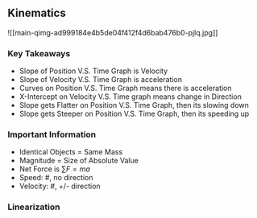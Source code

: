 ## Kinematics

![[main-qimg-ad999184e4b5de04f412f4d6bab476b0-pjlq.jpg]]
### Key Takeaways
- Slope of Position V.S. Time Graph is Velocity
- Slope of Velocity V.S. Time Graph is acceleration
- Curves on Position V.S. Time Graph means there is acceleration
- X-Intercept on Velocity V.S. Time graph means change in Direction
- Slope gets Flatter on Position V.S. Time Graph, then its slowing down
- Slope gets Steeper on Position V.S. Time Graph, then its speeding up

### Important Information
- Identical Objects = Same Mass
- Magnitude = Size of Absolute Value
- Net Force is $\sum F=ma$
- Speed: #, no direction
- Velocity: #, +/- direction
### Linearization









